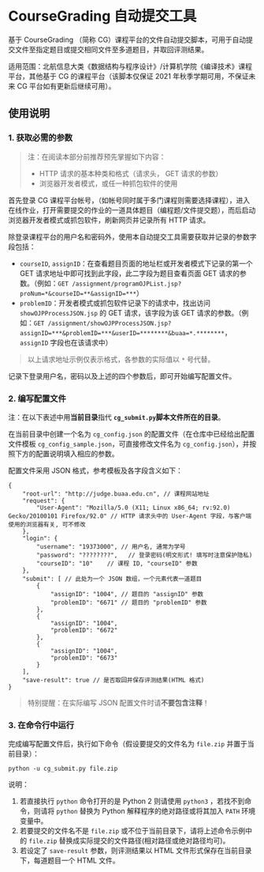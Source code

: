 # CourseGrading 自动提交工具

基于 CourseGrading （简称 CG）课程平台的文件自动提交脚本，可用于自动提交文件至指定题目或提交相同文件至多道题目，并取回评测结果。

适用范围：北航信息大类《数据结构与程序设计》/计算机学院《编译技术》课程平台，其他基于 CG 的课程平台（该脚本仅保证 2021 年秋季学期可用，不保证未来 CG 平台如有更新后继续可用）。

## 使用说明

### 1. 获取必需的参数

> 注：在阅读本部分前推荐预先掌握如下内容：
> - HTTP 请求的基本种类和格式（请求头， GET 请求的参数）
> - 浏览器开发者模式，或任一种抓包软件的使用

首先登录 CG 课程平台帐号，（如帐号同时属于多门课程则需要选择课程），进入在线作业，打开需要提交的作业的一道具体题目（编程题/文件提交题），而后启动浏览器开发者模式或抓包软件，刷新网页并记录所有 HTTP 请求。

除登录课程平台的用户名和密码外，使用本自动提交工具需要获取并记录的参数字段包括：

- `courseID`,  `assignID`：在查看题目页面的地址栏或开发者模式下记录的第一个 GET 请求地址中即可找到此字段，此二字段为题目查看页面 GET 请求的参数。（例如：`GET /assignment/programOJPList.jsp?proNum=*&courseID=**&assignID=***`）
- `problemID`：开发者模式或抓包软件记录下的请求中，找出访问 `showOJPProcessJSON.jsp` 的 GET 请求，该字段为该 GET 请求的参数。（例如：`GET /assignment/showOJPProcessJSON.jsp?assignID=***&problemID=***&userID=********&buaa=*.********`，`assignID` 字段也在该请求中）

> 以上请求地址示例仅表示格式，各参数的实际值以 `*` 号代替。

记录下登录用户名，密码以及上述的四个参数后，即可开始编写配置文件。

### 2. 编写配置文件

注：在以下表述中用**当前目录**指代 **`cg_submit.py`脚本文件所在的目录**。

在当前目录中创建一个名为 `cg_config.json` 的配置文件（在仓库中已经给出配置文件模板 `cg_config_sample.json`，可直接修改文件名为 `cg_config.json`），并按照下方的配置说明填入相应的参数。

配置文件采用 JSON 格式，参考模板及各字段含义如下：
```jsonc
{
    "root-url": "http://judge.buaa.edu.cn", // 课程网站地址
    "request": {
        "User-Agent": "Mozilla/5.0 (X11; Linux x86_64; rv:92.0) Gecko/20100101 Firefox/92.0" // HTTP 请求头中的 User-Agent 字段，与客户端使用的浏览器有关, 可不修改
    },
    "login": {
        "username": "19373000", // 用户名, 通常为学号
        "password": "????????",   // 登录密码(明文形式! 填写时注意保护隐私)
        "courseID": "10"    // 课程 ID, "courseID" 参数
    },
    "submit": [ // 此处为一个 JSON 数组，一个元素代表一道题目
        {
            "assignID": "1004", // 题目的 "assignID" 参数
            "problemID": "6671" // 题目的 "problemID" 参数
        },
        {
            "assignID": "1004",
            "problemID": "6672"
        },
        {
            "assignID": "1004",
            "problemID": "6673"
        }
    ],
    "save-result": true // 是否取回并保存评测结果(HTML 格式)
}
```

> 特别提醒：在实际编写 JSON 配置文件时请**不要包含注释**！


### 3. 在命令行中运行

完成编写配置文件后，执行如下命令（假设要提交的文件名为 `file.zip` 并置于当前目录）：

```shell
python -u cg_submit.py file.zip
```

说明：

1. 若直接执行 `python` 命令打开的是 Python 2 则请使用 `python3` ，若找不到命令，则请将 `python` 替换为 Python 解释程序的绝对路径或将其加入 `PATH` 环境变量中。
2. 若要提交的文件名不是 `file.zip` 或不位于当前目录下，请将上述命令示例中的 `file.zip` 替换成实际提交的文件路径(相对路径或绝对路径均可)。
3. 若设定了 `save-result` 参数，则评测结果以 HTML 文件形式保存在当前目录下，每道题目一个 HTML 文件。
